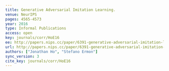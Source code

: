 ```yaml
---
title: Generative Adversarial Imitation Learning.
venue: NeurIPS
pages: 4565-4573
year: 2016
type: Informal Publications
access: open
key: journals/corr/HoE16
ee: http://papers.nips.cc/paper/6391-generative-adversarial-imitation-learning
url: http://papers.nips.cc/paper/6391-generative-adversarial-imitation-learning
authors: ["Jonathan Ho", "Stefano Ermon"]
sync_version: 3
cite_key: journals/corr/HoE16
---
```

